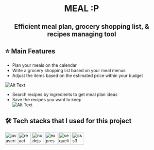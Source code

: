 <h1><p align="center"> MEAL :P</p></h1>
<h2><p align="center"> Efficient meal plan, grocery shopping list, & recipes managing tool</p></h2>

<!-- Plan your meals, manage your grocery shopping list within your budget, get meal plan ideas, and store your own recipes !  -->

## ⭐️ Main Features <br>

<!-- <img width="579" alt="Screen Shot 2021-01-21 at 12 30 54 PM" src="https://user-images.githubusercontent.com/42276116/105388367-8fe8c580-5be4-11eb-9213-59585e039d70.png"> -->

* Plan your meals on the calendar <br/>
* Write a grocery shopping list based on your meal menus<br/>
* Adjust the items based on the estimated price within your budget<br/>

![Alt Text](https://thumbs.gfycat.com/CleverCreamyFrigatebird-size_restricted.gif)

* Search recipes by ingredients to get meal plan ideas<br/>
* Save the recipes you want to keep<br/>
  ![Alt Text](https://thumbs.gfycat.com/FrightenedVibrantBarasingha-size_restricted.gif)

## 🛠 Tech stacks that I used for this project

<p align="left"> 
   <a href="https://developer.mozilla.org/en-US/docs/Web/JavaScript" target="_blank"> <img src="https://icongr.am/devicon/javascript-original.svg?size=128&color=currentColor" alt="javascript" width="40" height="40"/> </a> 
   <a href="https://reactjs.org/" target="_blank"> <img src="https://icongr.am/devicon/react-original.svg?size=128&color=currentColor" alt="react" width="40" height="40"/> </a> 
   <a href="https://nodejs.org" target="_blank"> <img src="https://icongr.am/devicon/nodejs-original-wordmark.svg?size=128&color=currentColor" alt="nodejs" width="40" height="40"/> </a> 
   <a href="https://expressjs.com" target="_blank"> <img src="https://icongr.am/devicon/express-original-wordmark.svg?size=128&color=currentColor" alt="express" width="40" height="40"/> </a> 
   <a href="https://sequelize.org/" target="_blank"> <img src="https://icongr.am/devicon/sequelize-original.svg?size=128&color=currentColor" alt="sequelizeORM" width="40" height="40"/> </a> 
   <a href="https://www.w3schools.com/css/" target="_blank"> <img src="https://icongr.am/devicon/css3-original-wordmark.svg?size=128&color=currentColor" alt="css3" width="40" height="40"/> </a> 
</p>
